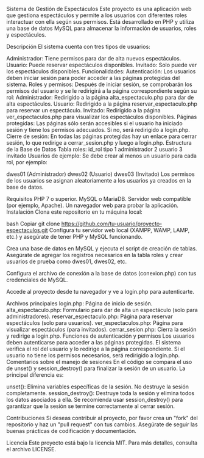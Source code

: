 Sistema de Gestión de Espectáculos
Este proyecto es una aplicación web que gestiona espectáculos y permite a los usuarios con diferentes roles interactuar con ella según sus permisos. Está desarrollado en PHP y utiliza una base de datos MySQL para almacenar la información de usuarios, roles y espectáculos.

Descripción
El sistema cuenta con tres tipos de usuarios:

Administrador: Tiene permisos para dar de alta nuevos espectáculos.
Usuario: Puede reservar espectáculos disponibles.
Invitado: Solo puede ver los espectáculos disponibles.
Funcionalidades:
Autenticación: Los usuarios deben iniciar sesión para poder acceder a las páginas protegidas del sistema.
Roles y permisos: Después de iniciar sesión, se comprobarán los permisos del usuario y se le redirigirá a la página correspondiente según su rol:
Administrador: Redirigido a la página alta_espectaculo.php para dar de alta espectáculos.
Usuario: Redirigido a la página reservar_espectaculo.php para reservar un espectáculo.
Invitado: Redirigido a la página ver_espectaculos.php para visualizar los espectáculos disponibles.
Páginas protegidas: Las páginas sólo serán accesibles si el usuario ha iniciado sesión y tiene los permisos adecuados. Si no, será redirigido a login.php.
Cierre de sesión: En todas las páginas protegidas hay un enlace para cerrar sesión, lo que redirige a cerrar_sesion.php y luego a login.php.
Estructura de la Base de Datos
Tabla roles:
id_rol	tipo
1	administrador
2	usuario
3	invitado
Usuarios de ejemplo:
Se debe crear al menos un usuario para cada rol, por ejemplo:

dwes01 (Administrador)
dwes02 (Usuario)
dwes03 (Invitado)
Los permisos de los usuarios se asignan aleatoriamente a los usuarios ya creados en la base de datos.

Requisitos
PHP 7 o superior.
MySQL o MariaDB.
Servidor web compatible (por ejemplo, Apache).
Un navegador web para probar la aplicación.
Instalación
Clona este repositorio en tu máquina local:

bash
Copiar
git clone https://github.com/tu-usuario/proyecto-espectaculos.git
Configura tu servidor web local (XAMPP, WAMP, LAMP, etc.) y asegúrate de tener PHP y MySQL funcionando.

Crea una base de datos en MySQL y ejecuta el script de creación de tablas. Asegúrate de agregar los registros necesarios en la tabla roles y crear usuarios de prueba como dwes01, dwes02, etc.

Configura el archivo de conexión a la base de datos (conexion.php) con tus credenciales de MySQL.

Accede al proyecto desde tu navegador y ve a login.php para autenticarte.

Archivos principales
login.php: Página de inicio de sesión.
alta_espectaculo.php: Formulario para dar de alta un espectáculo (solo para administradores).
reservar_espectaculo.php: Página para reservar espectáculos (solo para usuarios).
ver_espectaculos.php: Página para visualizar espectáculos (para invitados).
cerrar_sesion.php: Cierra la sesión y redirige a login.php.
Funciones de autenticación y permisos
Los usuarios deben autenticarse para acceder a las páginas protegidas.
El sistema verifica el rol del usuario y lo redirige a la página correspondiente.
Si el usuario no tiene los permisos necesarios, será redirigido a login.php.
Comentarios sobre el manejo de sesiones
En el código se compara el uso de unset() y session_destroy() para finalizar la sesión de un usuario. La principal diferencia es:

unset(): Elimina variables específicas de la sesión. No destruye la sesión completamente.
session_destroy(): Destruye toda la sesión y elimina todos los datos asociados a ella.
Se recomienda usar session_destroy() para garantizar que la sesión se termine correctamente al cerrar sesión.

Contribuciones
Si deseas contribuir al proyecto, por favor crea un "fork" del repositorio y haz un "pull request" con tus cambios. Asegúrate de seguir las buenas prácticas de codificación y documentación.

Licencia
Este proyecto está bajo la licencia MIT. Para más detalles, consulta el archivo LICENSE.
